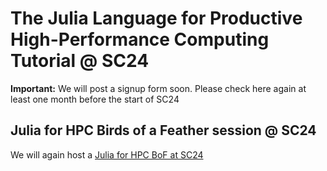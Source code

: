 # The Julia Language for Productive High-Performance Computing Tutorial @ SC24

**Important:** We will post a signup form soon. Please check here again at least one month before the start of SC24


## Julia for HPC Birds of a Feather session @ SC24

We will again host a [Julia for HPC BoF at SC24](https://github.com/JuliaParallel/julia-hpc-bof-sc24)
